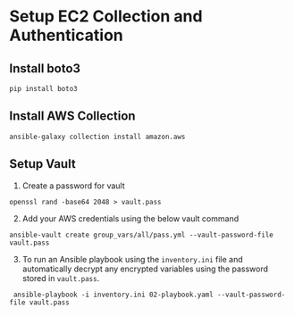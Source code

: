 # Setup EC2 Collection and Authentication

## Install boto3

```
pip install boto3
```

## Install AWS Collection

```
ansible-galaxy collection install amazon.aws
```

## Setup Vault 

1. Create a password for vault

```
openssl rand -base64 2048 > vault.pass
```

2. Add your AWS credentials using the below vault command

```
ansible-vault create group_vars/all/pass.yml --vault-password-file vault.pass
```

3. To run an Ansible playbook using the `inventory.ini` file and automatically decrypt any encrypted variables using the password stored in `vault.pass`.

```
 ansible-playbook -i inventory.ini 02-playbook.yaml --vault-password-file vault.pass
```



